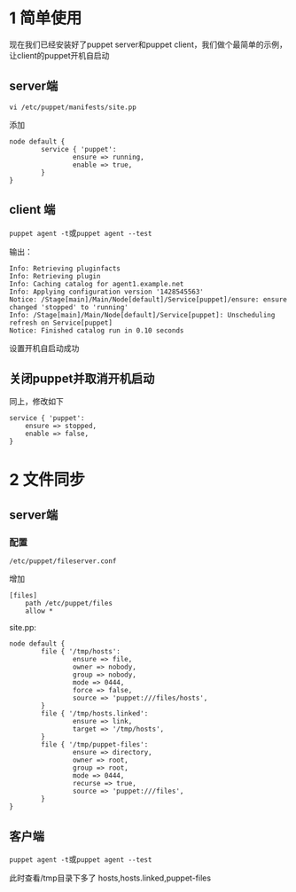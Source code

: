 # 1 简单使用

现在我们已经安装好了puppet server和puppet client，我们做个最简单的示例，让client的puppet开机自启动

## server端

`vi /etc/puppet/manifests/site.pp`

添加

```
node default {
        service { 'puppet':
                ensure => running,
                enable => true,
        }
}

```

## client 端

`puppet agent -t`或`puppet agent --test`

输出：

```
Info: Retrieving pluginfacts
Info: Retrieving plugin
Info: Caching catalog for agent1.example.net
Info: Applying configuration version '1428545563'
Notice: /Stage[main]/Main/Node[default]/Service[puppet]/ensure: ensure changed 'stopped' to 'running'
Info: /Stage[main]/Main/Node[default]/Service[puppet]: Unscheduling refresh on Service[puppet]
Notice: Finished catalog run in 0.10 seconds
```

设置开机自启动成功

## 关闭puppet并取消开机启动
同上，修改如下

```
service { 'puppet':
    ensure => stopped,
    enable => false,
}
```

# 2 文件同步

## server端

### 配置

`/etc/puppet/fileserver.conf`

增加

```
[files]
    path /etc/puppet/files
    allow *
```

site.pp:

```
node default {
        file { '/tmp/hosts':
                ensure => file,
                owner => nobody,
                group => nobody,
                mode => 0444,
                force => false,
                source => 'puppet:///files/hosts',
        }
        file { '/tmp/hosts.linked':
                ensure => link,
                target => '/tmp/hosts',
        }
        file { '/tmp/puppet-files':
                ensure => directory,
                owner => root,
                group => root,
                mode => 0444,
                recurse => true,
                source => 'puppet:///files',
        }
}
```

## 客户端

`puppet agent -t`或`puppet agent --test`

此时查看/tmp目录下多了 hosts,hosts.linked,puppet-files